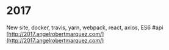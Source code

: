 # 2017
New site, docker, travis, yarn, webpack, react, axios, ES6
#api
[http://2017.angelrobertmarquez.com/](http://2017.angelrobertmarquez.com/)
